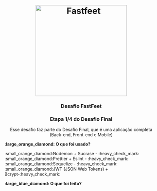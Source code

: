 <h1 align="center">
  <img alt="Fastfeet" title="Fastfeet" src="https://github.com/Rocketseat/bootcamp-gostack-desafio-03/blob/master/.github/logo.png" width="300px" />
</h1>

<h3 align="center">
  Desafio FastFeet
</h3>

<h3 align="center">
  Etapa 1/4 do Desafio Final 
</h3>

<p align="center">Esse desafio faz parte do Desafio Final, que é uma aplicação completa (Back-end, Front-end e Mobile)</p>


<p align="center">
  
  <p><b>:large_orange_diamond: O que foi usado?</b></p>
  :small_orange_diamond:Nodemon + Sucrase - :heavy_check_mark:<br>
  :small_orange_diamond:Prettier + Eslint - :heavy_check_mark:<br>
  :small_orange_diamond:Sequelize - :heavy_check_mark:<br>
  :small_orange_diamond:JWT (JSON Web Tokens) + Bcrypt-:heavy_check_mark:<br>
  
  <p><b>:large_blue_diamond: O que foi feito?</b></p>
 
